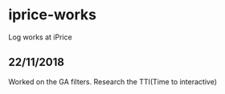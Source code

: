 # iprice-works
Log works at iPrice

## 22/11/2018
Worked on the GA filters. 
Research the TTI(Time to interactive)
